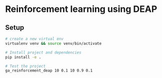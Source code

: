 # Reinforcement learning using DEAP

## Setup
```sh
# create a new virtual env
virtualenv venv && source venv/bin/activate

# Install project and dependencies
pip install -e .

# Test the project
ga_reinforcement_deap 10 0.1 10 0.9 0.1 
```